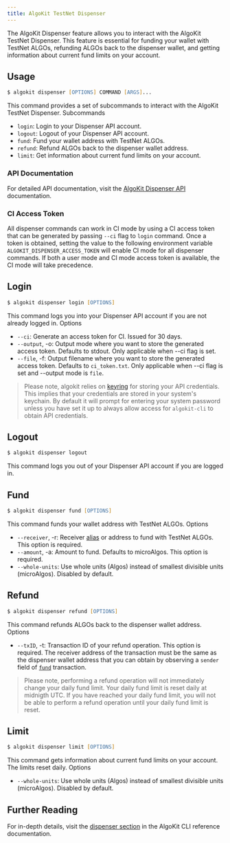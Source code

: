 ```yaml
---
title: AlgoKit TestNet Dispenser
---
```


The AlgoKit Dispenser feature allows you to interact with the AlgoKit TestNet Dispenser. This feature is essential for funding your wallet with TestNet ALGOs, refunding ALGOs back to the dispenser wallet, and getting information about current fund limits on your account.

## Usage

```zsh
$ algokit dispenser [OPTIONS] COMMAND [ARGS]...
```

This command provides a set of subcommands to interact with the AlgoKit TestNet Dispenser.
Subcommands

- `login`: Login to your Dispenser API account.
- `logout`: Logout of your Dispenser API account.
- `fund`: Fund your wallet address with TestNet ALGOs.
- `refund`: Refund ALGOs back to the dispenser wallet address.
- `limit`: Get information about current fund limits on your account.

### API Documentation

For detailed API documentation, visit the [AlgoKit Dispenser API](https://github.com/algorandfoundation/algokit/blob/main/docs/testnet_api) documentation.

### CI Access Token

All dispenser commands can work in CI mode by using a CI access token that can be generated by passing `--ci` flag to `login` command. Once a token is obtained, setting the value to the following environment variable `ALGOKIT_DISPENSER_ACCESS_TOKEN` will enable CI mode for all dispenser commands. If both a user mode and CI mode access token is available, the CI mode will take precedence.

## Login

```zsh
$ algokit dispenser login [OPTIONS]
```

This command logs you into your Dispenser API account if you are not already logged in.
Options

- `--ci`: Generate an access token for CI. Issued for 30 days.
- `--output`, -o: Output mode where you want to store the generated access token. Defaults to stdout. Only applicable when --ci flag is set.
- `--file`, -f: Output filename where you want to store the generated access token. Defaults to `ci_token.txt`. Only applicable when --ci flag is set and --output mode is `file`.

> Please note, algokit relies on [keyring](https://pypi.org/project/keyring/) for storing your API credentials. This implies that your credentials are stored in your system's keychain. By default it will prompt for entering your system password unless you have set it up to always allow access for `algokit-cli` to obtain API credentials.

## Logout

```zsh
$ algokit dispenser logout
```

This command logs you out of your Dispenser API account if you are logged in.

## Fund

```zsh
$ algokit dispenser fund [OPTIONS]
```

This command funds your wallet address with TestNet ALGOs.
Options

- `--receiver`, -r: Receiver [alias](./tasks/wallet#add) or address to fund with TestNet ALGOs. This option is required.
- `--amount`, -a: Amount to fund. Defaults to microAlgos. This option is required.
- `--whole-units`: Use whole units (Algos) instead of smallest divisible units (microAlgos). Disabled by default.

## Refund

```zsh
$ algokit dispenser refund [OPTIONS]
```

This command refunds ALGOs back to the dispenser wallet address.
Options

- `--txID`, -t: Transaction ID of your refund operation. This option is required. The receiver address of the transaction must be the same as the dispenser wallet address that you can obtain by observing a `sender` field of [`fund`](#fund) transaction.

> Please note, performing a refund operation will not immediately change your daily fund limit. Your daily fund limit is reset daily at midnigth UTC. If you have reached your daily fund limit, you will not be able to perform a refund operation until your daily fund limit is reset.

## Limit

```zsh
$ algokit dispenser limit [OPTIONS]
```

This command gets information about current fund limits on your account. The limits reset daily.
Options

- `--whole-units`: Use whole units (Algos) instead of smallest divisible units (microAlgos). Disabled by default.

## Further Reading

For in-depth details, visit the [dispenser section](cli-reference#dispenser) in the AlgoKit CLI reference documentation.